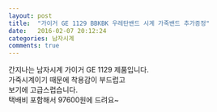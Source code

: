 ```yaml
---
layout: post
title:  "가이거 GE 1129 BBKBK 우레탄밴드 시계 가죽밴드 추가증정"
date:   2016-02-07 20:12:24
categories: 남자시계
comments: true
---
```


간지나는 남자시계 가이거 GE 1129 제품입니다. <br>
가죽시계이기 때문에 착용감이 부드럽고 <br>
보기에 고급스럽습니다. <br>
택배비 포함해서 97600원에 드려요~ <br>
<br>
<img class="image" src="https://2.bp.blogspot.com/-9loKDGuT7bU/W-cZbLnQ9fI/AAAAAAAAAp4/a7mnv6YgHQU3T7DXn4bU53K5tUoTJ4VEACLcBGAs/s1600/81111_024513.jpg" alt=""/>
<br>
<br>
<img class="image" src="http://www.nbbang.co.kr/data/webedit/20181029173846_ytyyuxoo.jpg" alt=""/>
